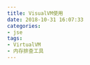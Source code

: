 ```yaml
---
title: VisualVM使用
date: 2018-10-31 16:07:33
categories:
- jse
tags:
- VirtualVM
- 内存排查工具    
---
```

